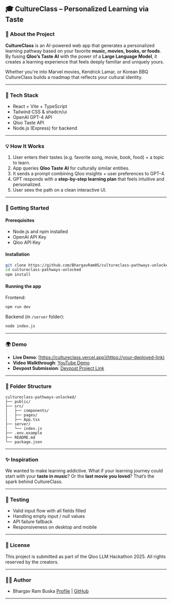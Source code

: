 
## 🎓 CultureClass – Personalized Learning via Taste

### 🚀 About the Project

**CultureClass** is an AI-powered web app that generates a personalized learning pathway based on your favorite **music, movies, books, or foods**. By fusing **Qloo’s Taste AI** with the power of a **Large Language Model**, it creates a learning experience that feels deeply familiar and uniquely yours.

Whether you're into Marvel movies, Kendrick Lamar, or Korean BBQ CultureClass builds a roadmap that reflects your cultural identity.

---

### 🧠 Tech Stack

* React + Vite + TypeScript
* Tailwind CSS & shadcn/ui
* OpenAI GPT-4 API
* Qloo Taste API
* Node.js (Express) for backend

---

### 💡 How It Works

1. User enters their tastes (e.g. favorite song, movie, book, food) + a topic to learn.
2. App queries **Qloo Taste AI** for culturally similar entities.
3. It sends a prompt combining Qloo insights + user preferences to GPT-4.
4. GPT responds with a **step-by-step learning plan** that feels intuitive and personalized.
5. User sees the path on a clean interactive UI.

---

### 🔧 Getting Started

#### Prerequisites

* Node.js and npm installed
* OpenAI API Key
* Qloo API Key

#### Installation

```bash
git clone https://github.com/BhargavRam05/cultureclass-pathways-unlocked.git
cd cultureclass-pathways-unlocked
npm install
```

#### Running the app

Frontend:

```bash
npm run dev
```

Backend (in `/server` folder):

```bash
node index.js
```

---

### 🌍 Demo

* **Live Demo**: [https://cultureclass.vercel.app](https://your-deployed-link)
* **Video Walkthrough**: [YouTube Demo](https://your-demo-video-link)
* **Devpost Submission**: [Devpost Project Link](https://devpost.com/your-entry)

---

### 📂 Folder Structure

```
cultureclass-pathways-unlocked/
├── public/
├── src/
│   ├── components/
│   ├── pages/
│   ├── App.tsx
├── server/
│   └── index.js
├── .env.example
├── README.md
└── package.json
```

---

### ✨ Inspiration

We wanted to make learning addictive. What if your learning journey could start with your **taste in music**? Or the **last movie you loved**? That’s the spark behind CultureClass.

---

### 🧪 Testing

* Valid input flow with all fields filled
* Handling empty input / null values
* API failure fallback
* Responsiveness on desktop and mobile

---

### 📜 License

This project is submitted as part of the Qloo LLM Hackathon 2025. All rights reserved by the creators.

---

### 👨‍💻 Author

* Bhargav Ram Buska
  [Profile](https://a9acdcb7.your-online-persona-crafted.pages.dev/?fbclid=PAQ0xDSwLw2K1leHRuA2FlbQIxMQABpxhAAzmIe50c88E5Rf3bc_EnWR9J9Bd-FgQQVXJkO78NuMr757Y5K9j28GXo_aem_YMrYRXOy4kmNix5eFYPWuw) | [GitHub](https://github.com/BhargavRam05)

---

